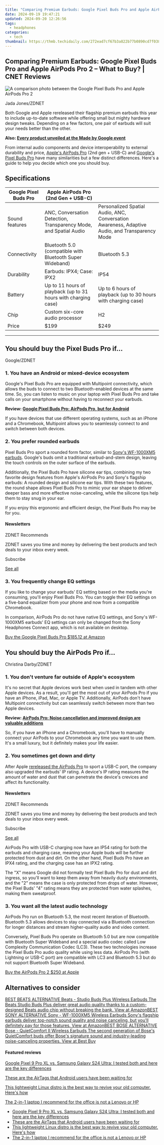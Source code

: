 ```yaml
---
title: "Comparing Premium Earbuds: Google Pixel Buds Pro and Apple AirPods Pro 2 – What to Buy? | CNET Reviews"
date: 2024-09-19 19:47:21
updated: 2024-09-20 12:26:56
tags:
  - headphones
categories:
  - tech
thumbnail: https://thmb.techidaily.com/272ead7cf67b3a822b77b0890cd7f03854b0d3a76e27e4ba95f164ba07265247.jpg
---
```


## Comparing Premium Earbuds: Google Pixel Buds Pro and Apple AirPods Pro 2 – What to Buy? | CNET Reviews

![A comparison photo between the Google Pixel Buds Pro and Apple AirPods Pro 2](https://www.zdnet.com/a/img/resize/677a2de3171ea5a7339f150cc9e78c2fc79e3c83/2023/10/03/45ce4c69-a1f0-45d5-b1db-1f51cc3f373a/pixelvsairpods.jpg?auto=webp&width=1280)

Jada Jones/ZDNET

Both Google and Apple rereleased their flagship premium earbuds this year to include up-to-date software while offering small but mighty hardware design tweaks. Depending on a few factors, one pair of earbuds will suit your needs better than the other.

**Also: [Every product unveiled at the Made by Google event](https://www.zdnet.com/article/everything-were-expecting-at-googles-pixel-event-tomorrow-8-pro-watch-2-buds/)**

From internal audio components and device interoperability to external durability and price, [Apple's AirPods Pro](https://apple.sjv.io/c/159047/435031/7613?&sharedId=zdnet&u=https%3A%2F%2Fwww.apple.com%2Fairpods-pro%2F%3Fcampaign%3Dtrue&subId1=zd-%5F%5FCOM%5FCLICK%5FID%5F%5F-dtp) (2nd gen + USB-C) and [Google's Pixel Buds Pro](https://buy.geni.us/Proxy.ashx?TSID=368250&GR%5FURL=https%3A%2F%2Fwww.amazon.com%2FGoogle-Pixel-Buds-Pro-Headphones%2Fdp%2FB0CCJZW1JZ%3Ftag%3Dzd-buy-button-20%26ascsubtag%3D%5F%5FCOM%5FCLICK%5FID%5F%5F%7C19e70b05-2f7d-4c0f-aa3f-4ab287f20590%7Cdtp&dtb=1) have many similarities but a few distinct differences. Here's a guide to help you decide which one you should buy.

##  Specifications 

| Google Pixel Buds Pro | Apple AirPods Pro (2nd Gen + USB-C)                               |                                                                                                |
| --------------------- | ----------------------------------------------------------------- | ---------------------------------------------------------------------------------------------- |
| Sound features        | ANC, Conversation Detection, Transparency Mode, and Spatial Audio | Personalized Spatial Audio, ANC, Conversation Awareness, Adaptive Audio, and Transparency Mode |
| Connectivity          | Bluetooth 5.0 (compatible with Bluetooth Super Wideband)          | Bluetooth 5.3                                                                                  |
| Durability            | Earbuds: IPX4; Case: IPX2                                         | IP54                                                                                           |
| Battery               | Up to 11 hours of playback (up to 31 hours with charging case)    | Up to 6 hours of playback (up to 30 hours with charging case)                                  |
| Chip                  | Custom six-core audio processor                                   | H2                                                                                             |
| Price                 | $199                                                              | $249                                                                                           |

---

##  You should buy the Pixel Buds Pro if...  

Google/ZDNET

###  1\. You have an Android or mixed-device ecosystem

Google's Pixel Buds Pro are equipped with Multipoint connectivity, which allows the buds to connect to two Bluetooth-enabled devices at the same time. So, you can listen to music on your laptop with Pixel Buds Pro and take calls on your smartphone without having to reconnect your earbuds.

**Review: [Google Pixel Buds Pro: AirPods Pro, but for Android](https://www.zdnet.com/article/google-pixel-buds-pro-review/)**

If you have devices that use different operating systems, such as an iPhone and a Chromebook, Multipoint allows you to seamlessly connect to and switch between both devices.

### 2\. You prefer rounded earbuds

Pixel Buds Pro sport a rounded form factor, similar to [Sony's WF-1000XM5 earbuds](https://www.zdnet.com/article/sonys-new-wf-1000xm5-may-just-be-the-best-premium-earbuds-right-now/). Google's buds omit a traditional earbud-and-stem design, leaving the touch controls on the outer surface of the earbuds.

Additionally, the Pixel Buds Pro have silicone ear tips, combining my two favorite design features from Apple's AirPods Pro and Sony's flagship earbuds: A rounded design and silicone ear tips. With these two features, the round shape allows Pixel Buds Pro to mimic your ear shape to deliver deeper bass and more effective noise-canceling, while the silicone tips help them to stay snug in your ear.

If you enjoy this ergonomic and efficient design, the Pixel Buds Pro may be for you.

#### Newsletters

ZDNET Recommends

ZDNET saves you time and money by delivering the best products and tech deals to your inbox every week.

 Subscribe

[See all](https://www.zdnet.com/newsletters/)

###  3\. You frequently change EQ settings

If you like to change your earbuds' EQ setting based on the media you're consuming, you'll enjoy Pixel Buds Pro. You can toggle their EQ settings on a five-band equalizer from your phone and now from a compatible Chromebook.

In comparison, AirPods Pro do not have native EQ settings, and Sony's WF-1000XM5 earbuds' EQ settings can only be changed from the Sony Headphones Connect app, which is not available on desktop.

[Buy the Google Pixel Buds Pro $185.12 at Amazon](https://buy.geni.us/Proxy.ashx?TSID=368250&GR%5FURL=https%3A%2F%2Fwww.amazon.com%2Fdp%2FB0CCJZW1JZ%3FlinkCode%3Dogi%26th%3D1%26psc%3D1%26tag%3Dzd-buy-button-20%26ascsubtag%3D%5F%5FCOM%5FCLICK%5FID%5F%5F%7C19e70b05-2f7d-4c0f-aa3f-4ab287f20590%7Cdtp&dtb=1)

##  You should buy the AirPods Pro if... 

Christina Darby/ZDNET

###  1\. You don't venture far outside of Apple's ecosystem

It's no secret that Apple devices work best when used in tandem with other Apple devices. As a result, you'll get the most out of your AirPods Pro if you have an iPhone, iPad, Mac, or Apple TV. Additionally, AirPods don't have Multipoint connectivity but can seamlessly switch between more than two Apple devices.

**Review: [AirPods Pro: Noise cancellation and improved design are valuable additions](https://www.zdnet.com/product/apple-airpods-pro/)**

So, if you have an iPhone and a Chromebook, you'll have to manually connect your AirPods to your Chromebook any time you want to use them. It's a small luxury, but it definitely makes your life easier.

### 2\. You sometimes get down and dirty

After Apple [rereleased the AirPods Pro](https://www.zdnet.com/article/the-airpods-pro-2-got-a-huge-upgrade-and-theyre-on-sale-right-now/) to sport a USB-C port, the company also upgraded the earbuds' IP rating. A device's IP rating measures the amount of water and dust that can penetrate the device's crevices and affect its functionality.

#### Newsletters

ZDNET Recommends

ZDNET saves you time and money by delivering the best products and tech deals to your inbox every week.

 Subscribe

[See all](https://www.zdnet.com/newsletters/)

AirPods Pro with USB-C charging now have an IP54 rating for both the earbuds and charging case, meaning your Apple buds will be further protected from dust and dirt. On the other hand, Pixel Buds Pro have an IPX4 rating, and the charging case has an IPX2 rating.

The "X" means Google did not formally test Pixel Buds Pro for dust and dirt ingress, so you'll want to keep them away from heavily dusty environments, and the "2" means the case is only protected from drops of water. However, the Pixel Buds' "4" rating means they are protected from water splashes, making them sweatproof.

###  3\. You want all the latest audio technology

AirPods Pro run on Bluetooth 5.3, the most recent iteration of Bluetooth. Bluetooth 5.3 allows devices to stay connected via a Bluetooth connection for longer distances and stream higher-quality audio and video content.

Conversely, Pixel Buds Pro operate on Bluetooth 5.0 but are now compatible with Bluetooth Super Wideband and a special audio codec called Low Complexity Communication Codec (LC3). These two technologies increase the Pixel Buds Pro audio quality while using less data. AirPods Pro (with Lightning or USB-C port) are compatible with LC3 and Bluetooth 5.3 but do not support Bluetooth Super Wideband.

[Buy the AirPods Pro 2 $250 at Apple](https://apple.sjv.io/c/159047/435031/7613?&sharedId=zdnet&u=https%3A%2F%2Fwww.apple.com%2Fairpods-pro%2F%3Fcampaign%3Dtrue&subId1=zd-%5F%5FCOM%5FCLICK%5FID%5F%5F-dtp)

##  Alternatives to consider 

[BEST BEATS ALTERNATIVE Beats - Studio Buds Plus Wireless Earbuds The Beats Studio Buds Plus deliver great audio quality thanks to a custom-designed Beats audio chip without breaking the bank. View at Amazon](https://buy.geni.us/Proxy.ashx?TSID=368250&GR%5FURL=https%3A%2F%2Fwww.amazon.com%2Fdp%2FB0BZK2Z2TC%2Fref%3Dfs%5Fa%5Fbt2%5Fus1%3Ftag%3Dzd-buy-button-20%26ascsubtag%3D%5F%5FCOM%5FCLICK%5FID%5F%5F%7C19e70b05-2f7d-4c0f-aa3f-4ab287f20590%7Cdtp&dtb=1)[BEST SONY ALTERNATIVE Sony - WF-1000XM5 Wireless Earbuds Sony's flagship earbuds deliver top-notch sound quality and noise canceling, but you'll definitely pay for those features. View at Amazon](https://buy.geni.us/Proxy.ashx?TSID=368250&GR%5FURL=https%3A%2F%2Fwww.amazon.com%2FSony-WF-1000XM5-Bluetooth-Canceling-Headphones%2Fdp%2FB0C33XXS56%3Ftag%3Dzd-buy-button-20%26ascsubtag%3D%5F%5FCOM%5FCLICK%5FID%5F%5F%7C19e70b05-2f7d-4c0f-aa3f-4ab287f20590%7Cdtp&dtb=1)[BEST BOSE ALTERNATIVE Bose - QuietComfort II Wireless Earbuds The second generation of Bose's QuietComfort buds offer Bose's signature sound and industry-leading noise-canceling properties. View at Best Buy](https://shop-links.co/link/?url=https%3A%2F%2Fwww.bestbuy.com%2Fsite%2Fbose-quietcomfort-earbuds-ii-true-wireless-noise-cancelling-in-ear-headphones-triple-black%2F6512575.p%3FskuId%3D6512575%26&publisher_slug=itechdaily19598&exclusive=1)

#### Featured reviews

[Google Pixel 9 Pro XL vs. Samsung Galaxy S24 Ultra: I tested both and here are the key differences](https://www.zdnet.com/article/google-pixel-9-pro-xl-vs-samsung-galaxy-s24-ultra/ "Google Pixel 9 Pro XL vs. Samsung Galaxy S24 Ultra: I tested both and here are the key differences")

[These are the AirTags that Android users have been waiting for](https://www.zdnet.com/article/these-are-the-airtags-that-android-users-have-been-waiting-for/ "These are the AirTags that Android users have been waiting for")

[This lightweight Linux distro is the best way to revive your old computer. Here's how](https://www.zdnet.com/article/this-lightweight-linux-distro-is-the-best-way-to-revive-your-old-computer-heres-how/ "This lightweight Linux distro is the best way to revive your old computer. Here's how")

[The 2-in-1 laptop I recommend for the office is not a Lenovo or HP](https://www.zdnet.com/article/one-of-the-most-versatile-2-in-1-laptops-ive-tested-is-not-a-lenovo-or-hp/ "The 2-in-1 laptop I recommend for the office is not a Lenovo or HP")

* [Google Pixel 9 Pro XL vs. Samsung Galaxy S24 Ultra: I tested both and here are the key differences](https://www.zdnet.com/article/google-pixel-9-pro-xl-vs-samsung-galaxy-s24-ultra/ "Google Pixel 9 Pro XL vs. Samsung Galaxy S24 Ultra: I tested both and here are the key differences")
* [These are the AirTags that Android users have been waiting for](https://www.zdnet.com/article/these-are-the-airtags-that-android-users-have-been-waiting-for/ "These are the AirTags that Android users have been waiting for")
* [This lightweight Linux distro is the best way to revive your old computer. Here's how](https://www.zdnet.com/article/this-lightweight-linux-distro-is-the-best-way-to-revive-your-old-computer-heres-how/ "This lightweight Linux distro is the best way to revive your old computer. Here's how")
* [The 2-in-1 laptop I recommend for the office is not a Lenovo or HP](https://www.zdnet.com/article/one-of-the-most-versatile-2-in-1-laptops-ive-tested-is-not-a-lenovo-or-hp/ "The 2-in-1 laptop I recommend for the office is not a Lenovo or HP")

<ins class="adsbygoogle"
     style="display:block"
     data-ad-format="autorelaxed"
     data-ad-client="ca-pub-7571918770474297"
     data-ad-slot="1223367746"></ins>



<ins class="adsbygoogle"
     style="display:block"
     data-ad-client="ca-pub-7571918770474297"
     data-ad-slot="8358498916"
     data-ad-format="auto"
     data-full-width-responsive="true"></ins>
